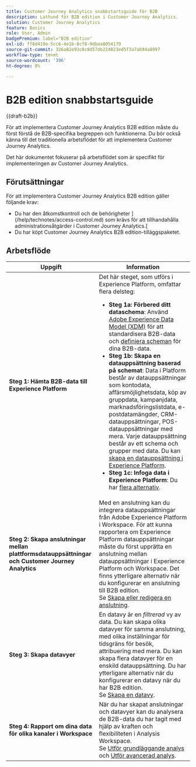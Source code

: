 ```yaml
---
title: Customer Journey Analytics snabbstartsguide för B2B
description: Lathund för B2B edition i Customer Journey Analytics.
solution: Customer Journey Analytics
feature: Basics
role: User, Admin
badgePremium: label="B2B edition"
exl-id: ff8d419e-5cc6-4e1b-8cf8-9dbaa8054179
source-git-commit: 326a82e93c0c8d57db224023ed5f3a7ab94a8997
workflow-type: tm+mt
source-wordcount: '396'
ht-degree: 0%

---
```



# B2B edition snabbstartsguide

{{draft-b2b}}

För att implementera Customer Journey Analytics B2B edition måste du först förstå de B2B-specifika begreppen och funktionerna. Du bör också känna till det traditionella arbetsflödet för att implementera Customer Journey Analytics.

Det här dokumentet fokuserar på arbetsflödet som är specifikt för implementeringen av Customer Journey Analytics.

## Förutsättningar

För att implementera Customer Journey Analytics B2B edition gäller följande krav:

* Du har den åtkomstkontroll och de behörigheter ](/help/technotes/access-control.md) som krävs för att tillhandahålla administrationsåtgärder i Customer Journey Analytics.[
* Du har köpt Customer Journey Analytics B2B edition-tilläggspaketet.


## Arbetsflöde

| Uppgift | Information |
| --- | --- |
| **Steg 1: Hämta B2B-data till Experience Platform** | Det här steget, som utförs i Experience Platform, omfattar flera delsteg:<ul><li>**Steg 1a: Förbered ditt dataschema**: Använd [Adobe Experience Data Model (XDM)](https://experienceleague.adobe.com/docs/experience-platform/xdm/home.html?lang=sv) för att standardisera B2B-data och [definiera scheman](https://experienceleague.adobe.com/en/docs/experience-platform/rtcdp/schemas/b2b) för dina B2B-data.</li><li>**Steg 1b: Skapa en datauppsättning baserad på schemat**: Data i Platform består av datauppsättningar som kontodata, affärsmöjlighetsdata, köp av gruppdata, kampanjdata, marknadsföringslistdata, e-postdatamängder, CRM-datauppsättningar, POS-datauppsättningar med mera. Varje datauppsättning består av ett schema och grupper med data. Du kan [skapa en datauppsättning i Experience Platform](https://experienceleague.adobe.com/docs/platform-learn/getting-started-for-data-architects-and-data-engineers/create-datasets.html).</li><li>**Steg 1c: Infoga data i Experience Platform**: Du har [flera alternativ](https://experienceleague.adobe.com/en/docs/experience-platform/ingestion/home).</li></ul> |
| **Steg 2: Skapa anslutningar mellan plattformsdatauppsättningar och Customer Journey Analytics** | Med en anslutning kan du integrera datauppsättningar från Adobe Experience Platform i Workspace. För att kunna rapportera om Experience Platform datauppsättningar måste du först upprätta en anslutning mellan datauppsättningar i Experience Platform och Workspace. Det finns ytterligare alternativ när du konfigurerar en anslutning till B2B edition. <br>Se [Skapa eller redigera en anslutning](/help/connections/create-connection.md). |
| **Steg 3: Skapa datavyer** | En datavy är en *filtrerad* vy av data. Du kan skapa olika datavyer för samma anslutning, med olika inställningar för tidsgräns för besök, attribuering med mera. Du kan skapa flera datavyer för en enskild datauppsättning. Du har ytterligare alternativ när du konfigurerar en datavy när du har B2B edition.<br>Se [Skapa en datavy](/help/data-views/create-dataview.md). |
| **Steg 4: Rapport om dina data för olika kanaler i Workspace** | När du har skapat anslutningar och datavyer kan du analysera de B2B-data du har tagit med hjälp av kraften och flexibiliteten i Analysis Workspace.<br>Se [Utför grundläggande analys](/help/analysis-workspace/perform-basic-analysis.md) och [Utför avancerad analys](/help/analysis-workspace/perform-adv-analysis.md). |

<!--

## Use Case

The [B2B Use Case ](../data-ingestion/data-ingestion.md) document provides an example use case on how to implement Customer  Journey Analytics B2B Edition.

-->